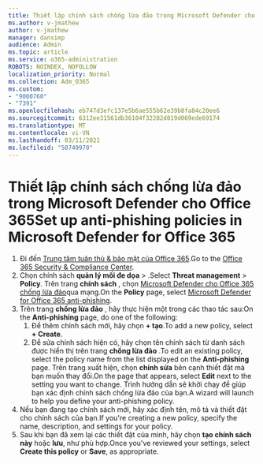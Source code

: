 ```yaml
---
title: Thiết lập chính sách chống lừa đảo trong Microsoft Defender cho Office 365
ms.author: v-jmathew
author: v-jmathew
manager: dansimp
audience: Admin
ms.topic: article
ms.service: o365-administration
ROBOTS: NOINDEX, NOFOLLOW
localization_priority: Normal
ms.collection: Adm_O365
ms.custom:
- "9000760"
- "7391"
ms.openlocfilehash: eb747d3efc137e5b6ae555b62e39b8fa84c20ee6
ms.sourcegitcommit: 6312ee31561db36104f32282d019d069ede69174
ms.translationtype: MT
ms.contentlocale: vi-VN
ms.lasthandoff: 03/11/2021
ms.locfileid: "50749970"
---
```

# <a name="set-up-anti-phishing-policies-in-microsoft-defender-for-office-365"></a><span data-ttu-id="54afe-102">Thiết lập chính sách chống lừa đảo trong Microsoft Defender cho Office 365</span><span class="sxs-lookup"><span data-stu-id="54afe-102">Set up anti-phishing policies in Microsoft Defender for Office 365</span></span>

1. <span data-ttu-id="54afe-103">Đi đến [Trung tâm tuân thủ & bảo mật của Office 365](https://go.microsoft.com/fwlink/p/?linkid=2077143).</span><span class="sxs-lookup"><span data-stu-id="54afe-103">Go to the [Office 365 Security & Compliance Center](https://go.microsoft.com/fwlink/p/?linkid=2077143).</span></span>
2. <span data-ttu-id="54afe-104">Chọn chính sách **quản lý mối đe dọa**  >  .</span><span class="sxs-lookup"><span data-stu-id="54afe-104">Select **Threat management** > **Policy**.</span></span> <span data-ttu-id="54afe-105">Trên trang **chính sách** , chọn [Microsoft Defender cho Office 365 chống lừa đảo](https://go.microsoft.com/fwlink/?linkid=2101369)qua mạng.</span><span class="sxs-lookup"><span data-stu-id="54afe-105">On the **Policy** page, select [Microsoft Defender for Office 365 anti-phishing](https://go.microsoft.com/fwlink/?linkid=2101369).</span></span>
3. <span data-ttu-id="54afe-106">Trên trang **chống lừa đảo** , hãy thực hiện một trong các thao tác sau:</span><span class="sxs-lookup"><span data-stu-id="54afe-106">On the **Anti-phishing** page, do one of the following:</span></span>
    1. <span data-ttu-id="54afe-107">Để thêm chính sách mới, hãy chọn **+ tạo**.</span><span class="sxs-lookup"><span data-stu-id="54afe-107">To add a new policy, select **+ Create**.</span></span>
    1. <span data-ttu-id="54afe-108">Để sửa chính sách hiện có, hãy chọn tên chính sách từ danh sách được hiển thị trên trang **chống lừa đảo** .</span><span class="sxs-lookup"><span data-stu-id="54afe-108">To edit an existing policy, select the policy name from the list displayed on the **Anti-phishing** page.</span></span> <span data-ttu-id="54afe-109">Trên trang xuất hiện, chọn **chỉnh sửa** bên cạnh thiết đặt mà bạn muốn thay đổi.</span><span class="sxs-lookup"><span data-stu-id="54afe-109">On the page that appears, select **Edit** next to the setting you want to change.</span></span> <span data-ttu-id="54afe-110">Trình hướng dẫn sẽ khởi chạy để giúp bạn xác định chính sách chống lừa đảo của bạn.</span><span class="sxs-lookup"><span data-stu-id="54afe-110">A wizard will launch to help you define your anti-phishing policy.</span></span>
4. <span data-ttu-id="54afe-111">Nếu bạn đang tạo chính sách mới, hãy xác định tên, mô tả và thiết đặt cho chính sách của bạn.</span><span class="sxs-lookup"><span data-stu-id="54afe-111">If you're creating a new policy, specify the name, description, and settings for your policy.</span></span>
5. <span data-ttu-id="54afe-112">Sau khi bạn đã xem lại các thiết đặt của mình, hãy chọn **tạo chính sách này** hoặc **lưu**, như phù hợp.</span><span class="sxs-lookup"><span data-stu-id="54afe-112">Once you've reviewed your settings, select **Create this policy** or **Save**, as appropriate.</span></span>
